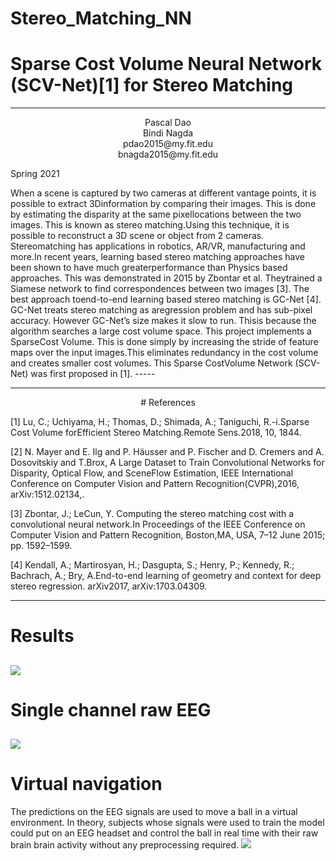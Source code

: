 # Stereo_Matching_NN

  # Sparse Cost Volume Neural Network (SCV-Net)[1] for Stereo Matching
  
  -----
  <p align="center">
  Pascal Dao<br> 
  Bindi Nagda <br>
  pdao2015@my.fit.edu <br>
  bnagda2015@my.fit.edu <br>

  Spring 2021   
  </p>
  When a scene is captured by two cameras at different vantage points, it is possible to extract 3Dinformation by comparing their images. This is done by estimating the disparity at the same pixellocations between the two images. This is known as stereo matching.Using this technique, it is possible to reconstruct a 3D scene or object from 2 cameras.  Stereomatching has applications in robotics, AR/VR, manufacturing and more.In recent years, learning based stereo matching approaches have been shown to have much greaterperformance than Physics based approaches. This was demonstrated in 2015 by Zbontar et al. Theytrained a Siamese network to find correspondences between two images [3]. The best approach toend-to-end learning based stereo matching is GC-Net [4].  GC-Net treats stereo matching as aregression problem and has sub-pixel accuracy. However GC-Net’s size makes it slow to run. Thisis because the algorithm searches a large cost volume space.  This project implements a SparseCost Volume. This is done simply by increasing the stride of feature maps over the input images.This eliminates redundancy in the cost volume and creates smaller cost volumes. This Sparse CostVolume Network (SCV-Net) was first proposed in [1].
 -----
 
  -----
  
<p align="center">
 # References 
  </p>
  
[1] Lu, C.; Uchiyama, H.; Thomas, D.; Shimada, A.; Taniguchi, R.-i.Sparse Cost Volume forEfficient Stereo Matching.Remote Sens.2018, 10, 1844.

[2] N. Mayer and E. Ilg and P. Häusser and P. Fischer and D. Cremers and A. Dosovitskiy and T.Brox, A Large Dataset to Train Convolutional Networks for Disparity, Optical Flow, and SceneFlow Estimation, IEEE International Conference on Computer Vision and Pattern Recognition(CVPR),2016, arXiv:1512.02134,.

[3] Zbontar, J.; LeCun, Y. Computing the stereo matching cost with a convolutional neural network.In Proceedings of the IEEE Conference on Computer Vision and Pattern Recognition, Boston,MA, USA, 7–12 June 2015; pp. 1592–1599.

[4] Kendall, A.; Martirosyan, H.; Dasgupta, S.; Henry, P.; Kennedy, R.; Bachrach, A.; Bry, A.End-to-end learning of geometry and context for deep stereo regression. arXiv2017, arXiv:1703.04309.


 -----
 # Results
![](results/confusion_mtx.png)
 -----
 # Single channel raw EEG
![](results/single_channel.png)
 -----
 # Virtual navigation
The predictions on the EEG signals are used to move a ball in a virtual environment.
In theory, subjects whose signals were used to train the model could put on an EEG headset and control the ball 
in real time with their raw brain brain activity without any preprocessing required.
![](results/virtual_nav.png)

